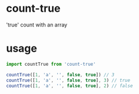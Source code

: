 # count-true
'true' count with an array

# usage

```js
import countTrue from 'count-true'

countTrue([1, 'a', '', false, true]) // 3
countTrue([1, 'a', '', false, true], 3) // true
countTrue([1, 'a', '', false, true], 2) // false
```
